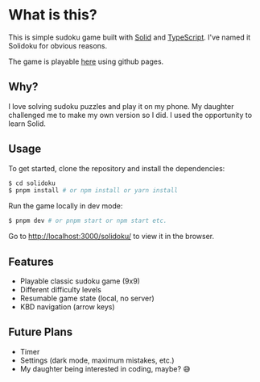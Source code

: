 
# What is this?

This is simple sudoku game built with [Solid](https://solidjs.com) and [TypeScript](https://www.typescriptlang.org/). I've named it Solidoku for obvious reasons.

The game is playable [here](https://robiferentz.github.io/solidoku/) using github pages.

## Why?
I love solving sudoku puzzles and play it on my phone. My daughter challenged me to make my own version so I did. I used the opportunity to learn Solid.

## Usage

To get started, clone the repository and install the dependencies:

```bash
$ cd solidoku
$ pnpm install # or npm install or yarn install
```

Run the game locally in dev mode:

```bash
$ pnpm dev # or pnpm start or npm start etc.
```

Go to [http://localhost:3000/solidoku/](http://localhost:3000/solidoku/) to view it in the browser.

## Features
- Playable classic sudoku game (9x9)
- Different difficulty levels
- Resumable game state (local, no server)
- KBD navigation (arrow keys)

## Future Plans
 - Timer
 - Settings (dark mode, maximum mistakes, etc.)
 - My daughter being interested in coding, maybe? 😅
